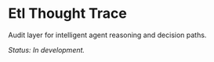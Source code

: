 # Etl Thought Trace

Audit layer for intelligent agent reasoning and decision paths.

_Status: In development._